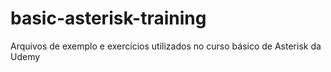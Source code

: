# basic-asterisk-training

Arquivos de exemplo e exercícios utilizados no curso básico de Asterisk da Udemy